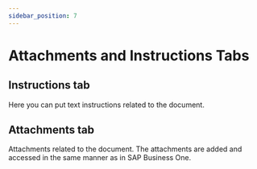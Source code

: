 ```yaml
---
sidebar_position: 7
---
```


# Attachments and Instructions Tabs

## Instructions tab

Here you can put text instructions related to the document.

## Attachments tab

Attachments related to the document. The attachments are added and accessed in the same manner as in SAP Business One.
